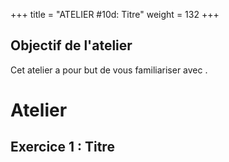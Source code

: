 +++
title = "ATELIER #10d: Titre"
weight = 132
+++

## Objectif de l'atelier

Cet atelier a pour but de vous familiariser avec . 


# Atelier

## Exercice 1 : Titre